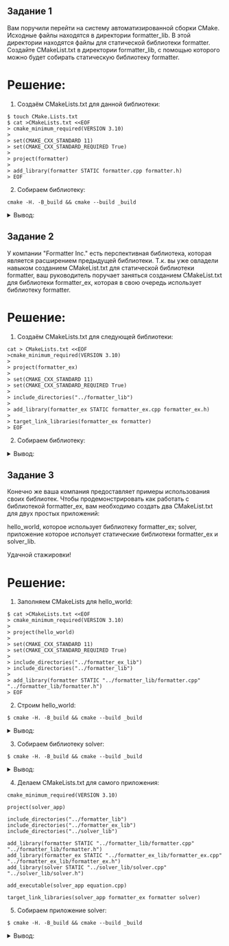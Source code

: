 ## Задание 1

Вам поручили перейти на систему автоматизированной сборки CMake. Исходные файлы находятся в директории formatter_lib. В этой директории находятся файлы для статической библиотеки formatter. Создайте CMakeList.txt в директории formatter_lib, с помощью которого можно будет собирать статическую библиотеку formatter.

# Решение:

1. Создаём CMakeLists.txt для данной библиотеки:

```
$ touch CMake.Lists.txt
$ cat >CMakeLists.txt <<EOF
> cmake_minimum_required(VERSION 3.10)
> 
> set(CMAKE_CXX_STANDARD 11)
> set(CMAKE_CXX_STANDARD_REQUIRED True)
> 
> project(formatter)
> 
> add_library(formatter STATIC formatter.cpp formatter.h)
> EOF

```

2. Cобираем библиотеку:

```
cmake -H. -B_build && cmake --build _build
```

<details>

<summary>Вывод:</summary>

```
-- Building for: Visual Studio 17 2022
-- Selecting Windows SDK version 10.0.19041.0 to target Windows 10.0.22000.
-- The C compiler identification is MSVC 19.32.31329.0
-- The CXX compiler identification is MSVC 19.32.31329.0
-- Detecting C compiler ABI info
-- Detecting C compiler ABI info - done
-- Check for working C compiler: C:/Program Files/Microsoft Visual Studio/2022/Community/VC/Tools/MSVC/14.32.31326/bin/Hostx64/x64/cl.exe - skipped
-- Detecting C compile features
-- Detecting C compile features - done
-- Detecting CXX compiler ABI info
-- Detecting CXX compiler ABI info - done
-- Check for working CXX compiler: C:/Program Files/Microsoft Visual Studio/2022/Community/VC/Tools/MSVC/14.32.31326/bin/Hostx64/x64/cl.exe - skipped
-- Detecting CXX compile features
-- Detecting CXX compile features - done
-- Configuring done
-- Generating done
-- Build files have been written to: C:/Users/inna2/OneDrive/Документы/ГитПроекты/Lab003_TIMP/formatter_lib/_build
```

</details>

## Задание 2

У компании "Formatter Inc." есть перспективная библиотека, которая является расширением предыдущей библиотеки. Т.к. вы уже овладели навыком созданием CMakeList.txt для статической библиотеки formatter, ваш руководитель поручает заняться созданием CMakeList.txt для библиотеки formatter_ex, которая в свою очередь использует библиотеку formatter.

# Решение:

1. Создаём CMakeLists.txt для следующей библиотеки:

```
cat > CMakeLists.txt <<EOF
>cmake_minimum_required(VERSION 3.10)
> 
> project(formatter_ex)
> 
> set(CMAKE_CXX_STANDARD 11)
> set(CMAKE_CXX_STANDARD_REQUIRED True)
> 
> include_directories("../formatter_lib")
> 
> add_library(formatter_ex STATIC formatter_ex.cpp formatter_ex.h)
> 
> target_link_libraries(formatter_ex formatter)
> EOF
```

2. Собираем библиотеку:

<details>

<summary>Вывод:</summary>

```
-- Building for: Visual Studio 17 2022
-- Selecting Windows SDK version 10.0.19041.0 to target Windows 10.0.22000.
-- The C compiler identification is MSVC 19.32.31329.0
-- The CXX compiler identification is MSVC 19.32.31329.0
-- Detecting C compiler ABI info
-- Detecting C compiler ABI info - done
-- Check for working C compiler: C:/Program Files/Microsoft Visual Studio/2022/Community/VC/Tools/MSVC/14.32.31326/bin/Hostx64/x64/cl.exe - skipped
-- Detecting C compile features
-- Detecting C compile features - done
-- Detecting CXX compiler ABI info
-- Detecting CXX compiler ABI info - done
-- Check for working CXX compiler: C:/Program Files/Microsoft Visual Studio/2022/Community/VC/Tools/MSVC/14.32.31326/bin/Hostx64/x64/cl.exe - skipped
-- Detecting CXX compile features
-- Detecting CXX compile features - done
-- Configuring done
-- Generating done
-- Build files have been written to: C:/Users/inna2/OneDrive/Документы/ГитПроекты/Lab003_TIMP/formatter_ex_lib/_build
```

</details>


## Задание 3

Конечно же ваша компания предоставляет примеры использования своих библиотек. Чтобы продемонстрировать как работать с библиотекой formatter_ex, вам необходимо создать два CMakeList.txt для двух простых приложений:

hello_world, которое использует библиотеку formatter_ex;
solver, приложение которое испольует статические библиотеки formatter_ex и solver_lib.

Удачной стажировки!

# Решение:

1. Заполняем CMakeLists для hello_world:

```
$ cat >CMakeLists.txt <<EOF
> cmake_minimum_required(VERSION 3.10)
> 
> project(hello_world)
> 
> set(CMAKE_CXX_STANDARD 11)
> set(CMAKE_CXX_STANDARD_REQUIRED True)
> 
> include_directories("../formatter_ex_lib")
> include_directories("../formatter_lib")
> 
> add_library(formatter STATIC "../formatter_lib/formatter.cpp" "../formatter_lib/formatter.h")
> EOF
```

2. Строим hello_world:

```
$ cmake -H. -B_build && cmake --build _build
```

<details>

<summary>Вывод:</summary>

```
-- Building for: Visual Studio 17 2022
-- Selecting Windows SDK version 10.0.19041.0 to target Windows 10.0.22000.
-- The C compiler identification is MSVC 19.32.31329.0
-- The CXX compiler identification is MSVC 19.32.31329.0
-- Detecting C compiler ABI info
-- Detecting C compiler ABI info - done
-- Check for working C compiler: C:/Program Files/Microsoft Visual Studio/2022/Community/VC/Tools/MSVC/14.32.31326/bin/Hostx64/x64/cl.exe - skipped
-- Detecting C compile features
-- Detecting C compile features - done
-- Detecting CXX compiler ABI info
-- Detecting CXX compiler ABI info - done
-- Check for working CXX compiler: C:/Program Files/Microsoft Visual Studio/2022/Community/VC/Tools/MSVC/14.32.31326/bin/Hostx64/x64/cl.exe - skipped
-- Detecting CXX compile features
-- Detecting CXX compile features - done
-- Configuring done
-- Generating done
-- Build files have been written to: C:/Users/inna2/OneDrive/Документы/ГитПроекты/Lab003_TIMP/hello_world_application/_build
```

</details>

3. Собираем библиотеку solver:

```
$ cmake -H. -B_build && cmake --build _build
```

<details>

<summary>Вывод:</summary>

```
-- Building for: Visual Studio 17 2022
-- Selecting Windows SDK version 10.0.19041.0 to target Windows 10.0.22000.
-- The C compiler identification is MSVC 19.32.31329.0
-- The CXX compiler identification is MSVC 19.32.31329.0
-- Detecting C compiler ABI info
-- Detecting C compiler ABI info - done
-- Check for working C compiler: C:/Program Files/Microsoft Visual Studio/2022/Community/VC/Tools/MSVC/14.32.31326/bin/Hostx64/x64/cl.exe - skipped
-- Detecting C compile features
-- Detecting C compile features - done
-- Detecting CXX compiler ABI info
-- Detecting CXX compiler ABI info - done
-- Check for working CXX compiler: C:/Program Files/Microsoft Visual Studio/2022/Community/VC/Tools/MSVC/14.32.31326/bin/Hostx64/x64/cl.exe - skipped
-- Detecting CXX compile features
-- Detecting CXX compile features - done
-- Configuring done
-- Generating done
-- Build files have been written to: C:/Users/inna2/OneDrive/Документы/ГитПроекты/Lab003_TIMP/solver_lib/_build
```

</details>

4. Делаем CMakeLists.txt для самого приложения:

```
cmake_minimum_required(VERSION 3.10)

project(solver_app)

include_directories("../formatter_lib")
include_directories("../formatter_ex_lib")
include_directories("../solver_lib")

add_library(formatter STATIC "../formatter_lib/formatter.cpp" "../formatter_lib/formatter.h")
add_library(formatter_ex STATIC "../formatter_ex_lib/formatter_ex.cpp" "../formatter_ex_lib/formatter_ex.h")
add_library(solver STATIC "../solver_lib/solver.cpp" "../solver_lib/solver.h")

add_executable(solver_app equation.cpp)

target_link_libraries(solver_app formatter_ex formatter solver)
```

5. Собираем приложение solver:


```
$ cmake -H. -B_build && cmake --build _build
```

<details>

<summary>Вывод:</summary>

```
-- Building for: Visual Studio 17 2022
-- Selecting Windows SDK version 10.0.19041.0 to target Windows 10.0.22000.
-- The C compiler identification is MSVC 19.32.31329.0
-- The CXX compiler identification is MSVC 19.32.31329.0
-- Detecting C compiler ABI info
-- Detecting C compiler ABI info - done
-- Check for working C compiler: C:/Program Files/Microsoft Visual Studio/2022/Community/VC/Tools/MSVC/14.32.31326/bin/Hostx64/x64/cl.exe - skipped
-- Detecting C compile features
-- Detecting C compile features - done
-- Detecting CXX compiler ABI info
-- Detecting CXX compiler ABI info - done
-- Check for working CXX compiler: C:/Program Files/Microsoft Visual Studio/2022/Community/VC/Tools/MSVC/14.32.31326/bin/Hostx64/x64/cl.exe - skipped
-- Detecting CXX compile features
-- Detecting CXX compile features - done
-- Configuring done
-- Generating done
-- Build files have been written to: C:/Users/inna2/OneDrive/Документы/ГитПроекты/Lab003_TIMP/solver_application/_build

```

</details>